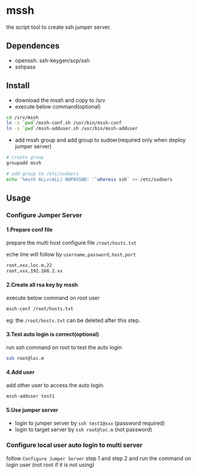 # mssh

the script tool to create ssh jumper server.

## Dependences

* openssh: ssh-keygen/scp/ssh
* sshpass

## Install

* download the mssh and copy to /srv
* execute below command(optional)

```.sh
cd /srv/mssh
ln -s `pwd`/mssh-conf.sh /usr/bin/mssh-conf
ln -s `pwd`/mssh-adduser.sh /usr/bin/mssh-adduser
```

* add mssh group and add group to sudoer(required only when deploy jumper server)

```.sh
# create group
groupadd mssh

# add group to /etc/sudoers
echo '%mssh ALL=(ALL) NOPASSWD: '`whereis ssh` >> /etc/sudoers
```

## Usage

### Configure Jumper Server

#### 1.Prepare conf file

prepare the multi host configure file `/root/hosts.txt`

eche line will follow by `username,password,host,port`

```.txt
root,xxx,loc.m,22
root,xxx,192.168.2.xx
```

#### 2.Create all rsa key by mssh

execute below command on root user

```.sh
mssh-conf /root/hosts.txt
```

eg: the `/root/hosts.txt` can be deleted after this step.

#### 3.Test auto login is correct(optional)

run ssh command on root to test the auto login

```.sh
ssh root@loc.m
```

#### 4.Add user

add other user to access the auto login.

```.sh
mssh-adduser test1
```

#### 5.Use jumper server

* login to jumper server by `ssh test1@xxx` (password required)
* login to target server by `ssh root@loc.m` (not password)

### Configure local user auto login to multi server

follow `Configure Jumper Server` step 1 and step 2 and run the command on login user (not root if it is not using)
